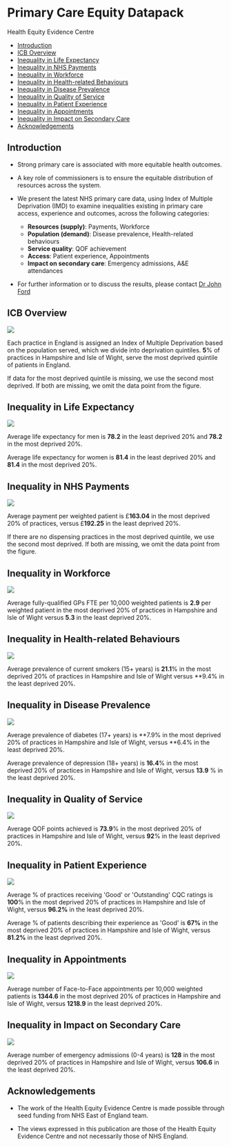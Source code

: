 # Primary Care Equity Datapack
Health Equity Evidence Centre

- [Introduction](#introduction)
- [ICB Overview](#icb-overview)
- [Inequality in Life Expectancy](#inequality-in-life-expectancy)
- [Inequality in NHS Payments](#inequality-in-nhs-payments)
- [Inequality in Workforce](#inequality-in-workforce)
- [Inequality in Health-related
  Behaviours](#inequality-in-health-related-behaviours)
- [Inequality in Disease Prevalence](#inequality-in-disease-prevalence)
- [Inequality in Quality of Service](#inequality-in-quality-of-service)
- [Inequality in Patient Experience](#inequality-in-patient-experience)
- [Inequality in Appointments](#inequality-in-appointments)
- [Inequality in Impact on Secondary
  Care](#inequality-in-impact-on-secondary-care)
- [Acknowledgements](#acknowledgements)

## Introduction

- Strong primary care is associated with more equitable health outcomes.

- A key role of commissioners is to ensure the equitable distribution of
  resources across the system.

- We present the latest NHS primary care data, using Index of Multiple
  Deprivation (IMD) to examine inequalities existing in primary care
  access, experience and outcomes, across the following categories:

  - **Resources (supply)**: Payments, Workforce
  - **Population (demand)**: Disease prevalence, Health-related
    behaviours
  - **Service quality**: QOF achievement
  - **Access**: Patient experience, Appointments
  - **Impact on secondary care**: Emergency admissions, A&E attendances

- For further information or to discuss the results, please contact [Dr
  John Ford](j.a.ford@qmul.ac.uk)

## ICB Overview

![](figure-commonmark/overview-1.png)

Each practice in England is assigned an Index of Multiple Deprivation
based on the population served, which we divide into deprivation
quintiles. **5**% of practices in Hampshire and Isle of Wight, serve the
most deprived quintile of patients in England.

If data for the most deprived quintile is missing, we use the second
most deprived. If both are missing, we omit the data point from the
figure.

## Inequality in Life Expectancy

![](figure-commonmark/Life_Expectancy-1.png)

Average life expectancy for men is **78.2** in the least deprived 20%
and **78.2** in the most deprived 20%.

Average life expectancy for women is **81.4** in the least deprived 20%
and **81.4** in the most deprived 20%.

## Inequality in NHS Payments

![](figure-commonmark/payments-1.png)

Average payment per weighted patient is £**163.04** in the most deprived
20% of practices, versus £**192.25** in the least deprived 20%.

If there are no dispensing practices in the most deprived quintile, we
use the second most deprived. If both are missing, we omit the data
point from the figure.

## Inequality in Workforce

![](figure-commonmark/workforce-1.png)

Average fully-qualified GPs FTE per 10,000 weighted patients is **2.9**
per weighted patient in the most deprived 20% of practices in Hampshire
and Isle of Wight versus **5.3** in the least deprived 20%.

## Inequality in Health-related Behaviours

![](figure-commonmark/behaviours-1.png)

Average prevalence of current smokers (15+ years) is **21.1**% in the
most deprived 20% of practices in Hampshire and Isle of Wight versus
\*\*9.4% in the least deprived 20%.

## Inequality in Disease Prevalence

![](figure-commonmark/prevalence-1.png)

Average prevalence of diabetes (17+ years) is **7.9% in the most
deprived 20% of practices in Hampshire and Isle of Wight, versus **6.4%
in the least deprived 20%.

Average prevalence of depression (18+ years) is **16.4**% in the most
deprived 20% of practices in Hampshire and Isle of Wight, versus
**13.9** % in the least deprived 20%.

## Inequality in Quality of Service

![](figure-commonmark/quality-1.png)

Average QOF points achieved is **73.9**% in the most deprived 20% of
practices in Hampshire and Isle of Wight, versus **92**% in the least
deprived 20%.

## Inequality in Patient Experience

![](figure-commonmark/exp-1.png)

Average % of practices receiving 'Good' or 'Outstanding' CQC ratings is
**100**% in the most deprived 20% of practices in Hampshire and Isle of
Wight, versus **96.2%** in the least deprived 20%.

Average % of patients describing their experience as 'Good' is **67%**
in the most deprived 20% of practices in Hampshire and Isle of Wight,
versus **81.2%** in the least deprived 20%.

## Inequality in Appointments

![](figure-commonmark/appts-1.png)

Average number of Face-to-Face appointments per 10,000 weighted patients
is **1344.6** in the most deprived 20% of practices in Hampshire and
Isle of Wight, versus **1218.9** in the least deprived 20%.

## Inequality in Impact on Secondary Care

![](figure-commonmark/secondary-1.png)

Average number of emergency admissions (0-4 years) is **128** in the
most deprived 20% of practices in Hampshire and Isle of Wight, versus
**106.6** in the least deprived 20%.

## Acknowledgements

- The work of the Health Equity Evidence Centre is made possible through
  seed funding from NHS East of England team.

- The views expressed in this publication are those of the Health Equity
  Evidence Centre and not necessarily those of NHS England.

